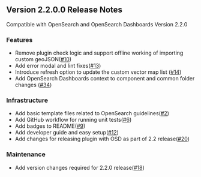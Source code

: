 ## Version 2.2.0.0 Release Notes
Compatible with OpenSearch and OpenSearch Dashboards Version 2.2.0

### Features
* Remove plugin check logic and support offline working of importing custom geoJSON([#10](https://github.com/opensearch-project/dashboards-maps/pull/10))
* Add error modal and lint fixes([#13](https://github.com/opensearch-project/dashboards-maps/pull/13))
* Introduce refresh option to update the custom vector map list ([#14](https://github.com/opensearch-project/dashboards-maps/pull/14))
* Add OpenSearch Dashboards context to component and common folder changes ([#34](https://github.com/opensearch-project/dashboards-maps/pull/34))

### Infrastructure
* Add basic template files related to OpenSearch guidelines([#2](https://github.com/opensearch-project/dashboards-maps/pull/2))
* Add GitHub workflow for running unit tests([#6](https://github.com/opensearch-project/dashboards-maps/pull/6))
* Add badges to README([#9](https://github.com/opensearch-project/dashboards-maps/pull/9))
* Add developer guide and easy setup([#12](https://github.com/opensearch-project/dashboards-maps/pull/12))
* Add changes for releasing plugin with OSD as part of 2.2 release([#20](https://github.com/opensearch-project/dashboards-maps/pull/20))

### Maintenance
* Add version changes required for 2.2.0 release([#18](https://github.com/opensearch-project/dashboards-maps/pull/18))
